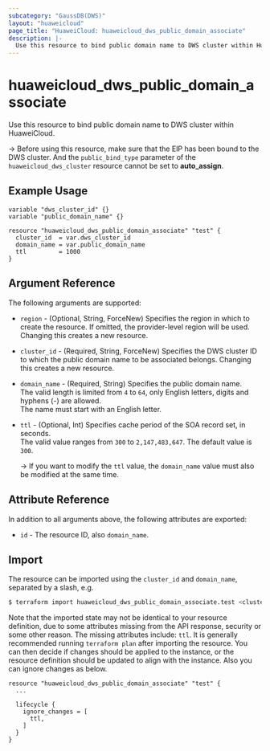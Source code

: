 ```yaml
---
subcategory: "GaussDB(DWS)"
layout: "huaweicloud"
page_title: "HuaweiCloud: huaweicloud_dws_public_domain_associate"
description: |- 
  Use this resource to bind public domain name to DWS cluster within HuaweiCloud.
---
```

# huaweicloud_dws_public_domain_associate

Use this resource to bind public domain name to DWS cluster within HuaweiCloud.

-> Before using this resource, make sure that the EIP has been bound to the DWS cluster.
   And the `public_bind_type` parameter of the `huaweicloud_dws_cluster` resource cannot be set to **auto_assign**.

## Example Usage

```hcl
variable "dws_cluster_id" {}
variable "public_domain_name" {}

resource "huaweicloud_dws_public_domain_associate" "test" {
  cluster_id  = var.dws_cluster_id
  domain_name = var.public_domain_name
  ttl         = 1000
}
```

## Argument Reference

The following arguments are supported:

* `region` - (Optional, String, ForceNew) Specifies the region in which to create the resource.
  If omitted, the provider-level region will be used.
  Changing this creates a new resource.

* `cluster_id` - (Required, String, ForceNew) Specifies the DWS cluster ID to which the public domain name to be
  associated belongs. Changing this creates a new resource.

* `domain_name` - (Required, String) Specifies the public domain name.  
  The valid length is limited from `4` to `64`, only English letters, digits and hyphens (-) are
  allowed.  
  The name must start with an English letter.

* `ttl` - (Optional, Int) Specifies cache period of the SOA record set, in seconds.  
  The valid value ranges from `300` to `2,147,483,647`. The default value is `300`.

  -> If you want to modify the `ttl` value, the `domain_name` value must also be modified at the same time.

## Attribute Reference

In addition to all arguments above, the following attributes are exported:

* `id` - The resource ID, also `domain_name`.

## Import

The resource can be imported using the `cluster_id` and `domain_name`, separated by a slash, e.g.

```bash
$ terraform import huaweicloud_dws_public_domain_associate.test <cluster_id>/<domain_name>
```

Note that the imported state may not be identical to your resource definition, due to some attributes missing from the
API response, security or some other reason.
The missing attributes include: `ttl`. It is generally recommended running `terraform plan` after importing the resource.
You can then decide if changes should be applied to the instance, or the resource definition should be updated to
align with the instance. Also you can ignore changes as below.

```hcl
resource "huaweicloud_dws_public_domain_associate" "test" {
  ...

  lifecycle {
    ignore_changes = [
      ttl,
    ]
  }
}
```
